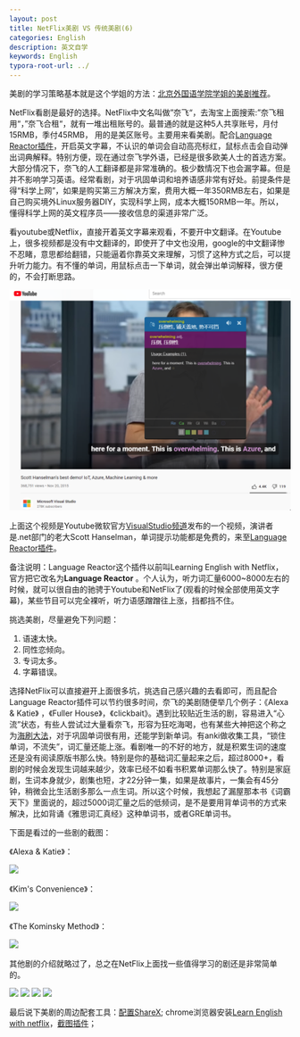 ```yaml
---
layout: post
title: NetFlix美剧 VS 传统美剧(6)
categories: English
description: 英文自学
keywords: English
typora-root-url: ../
---
```


美剧的学习策略基本就是这个学姐的方法：[北京外国语学院学姐的美剧推荐](https://www.bilibili.com/video/BV1xM4y1K7M7)。

NetFlix看剧是最好的选择。NetFlix中文名叫做”奈飞“，去淘宝上面搜索:”奈飞租用“，”奈飞合租“，就有一堆出租账号的。最普通的就是这种5人共享账号，月付15RMB，季付45RMB， 用的是美区账号。主要用来看美剧。配合[Language Reactor插件](https://chrome.google.com/webstore/detail/language-learning-with-ne/hoombieeljmmljlkjmnheibnpciblicm)，开启英文字幕，不认识的单词会自动高亮标红，鼠标点击会自动弹出词典解释。特别方便，现在通过奈飞学外语，已经是很多欧美人士的首选方案。大部分情况下，奈飞的人工翻译都是非常准确的。极少数情况下也会漏字幕。但是并不影响学习英语。经常看剧，对于巩固单词和培养语感非常有好处。前提条件是得“科学上网”，如果是购买第三方解决方案，费用大概一年350RMB左右，如果是自己购买境外Linux服务器DIY，实现科学上网，成本大概150RMB一年。所以，懂得科学上网的英文程序员——接收信息的渠道非常广泛。

看youtube或Netflix，直接开着英文字幕来观看，不要开中文翻译。在Youtube上，很多视频都是没有中文翻译的，即使开了中文也没用，google的中文翻译惨不忍睹，意思都给翻错，只能逼着你靠英文来理解，习惯了这种方式之后，可以提升听力能力。有不懂的单词，用鼠标点击一下单词，就会弹出单词解释，很方便的，不会打断思路。

![overwhelming](/images/posts/overwhelming6811.png)

上面这个视频是Youtube微软官方[VisualStudio频道](https://www.youtube.com/channel/UChqrDOwARrxdJF-ykAptc7w)发布的一个视频，演讲者是.net部门的老大Scott Hanselman，单词提示功能都是免费的，来至[Language Reactor插件](https://chrome.google.com/webstore/detail/language-learning-with-ne/hoombieeljmmljlkjmnheibnpciblicm)。



备注说明：Language Reactor这个插件以前叫Learning English with Netflix，官方把它改名为**Language Reactor** 。个人认为，听力词汇量6000~8000左右的时候，就可以很自由的驰骋于Youtube和NetFlix了(观看的时候全部使用英文字幕)，某些节目可以完全裸听，听力语感蹭蹭往上涨，挡都挡不住。

挑选美剧，尽量避免下列问题：

1. 语速太快。
2. 同性恋倾向。
3. 专词太多。
4. 字幕错误。

选择NetFlix可以直接避开上面很多坑，挑选自己感兴趣的去看即可，而且配合Language Reactor插件可以节约很多时间，奈飞的美剧随便举几个例子：《Alexa & Katie》 ，《Fuller House》，《clickbait》。遇到比较贴近生活的剧，容易进入“心流”状态，有些人尝试过大量看奈飞，形容为狂吃海喝，也有某些大神把这个称之为[海刷大法](https://mp.weixin.qq.com/s/qRThm0n9pomTiL3Y9s7I-A)，对于巩固单词很有用，还能学到新单词。有anki做收集工具，“锁住单词，不流失”，词汇量还能上涨。看剧唯一的不好的地方，就是积累生词的速度还是没有阅读原版书那么快。特别是你的基础词汇量起来之后，超过8000+，看剧的时候会发现生词越来越少，效率已经不如看书积累单词那么快了。特别是家庭剧，生词本身就少，剧集也短，才22分钟一集，如果是故事片，一集会有45分钟，稍微会比生活剧多那么一点生词。所以这个时候，我想起了漏屋那本书《词霸天下》里面说的，超过5000词汇量之后的低频词，是不是要用背单词书的方式来解决，比如背诵《雅思词汇真经》这种单词书，或者GRE单词书。

下面是看过的一些剧的截图：

《Alexa & Katie》：

<img src="https://cs-cn.top/images/posts/kitty555.png"/>

《Kim's Convenience》： 

<img src="https://cs-cn.top/images/posts/mr_king119.png"/>

《The Kominsky Method》：

<img src="https://cs-cn.top/images/posts/king_siki1322.png"/>

其他剧的介绍就略过了，总之在NetFlix上面找一些值得学习的剧还是非常简单的。

<img src="https://cs-cn.top/images/posts/trash_track1448.png"/>

<img src="https://cs-cn.top/images/posts/netflix_soap457.png"/>

<img src="https://cs-cn.top/images/posts/GreenHouse_Academy12731.png"/>



<img src="https://cs-cn.top/images/posts/kidsTV502.png"/>

最后说下美剧的周边配套工具：[配置ShareX](https://cs-cn.top/2019/07/10/anki_pdf_js_study/#sharex%E9%85%8D%E7%BD%AE); chrome浏览器安装[Learn English with netflix](https://chrome.google.com/webstore/detail/language-learning-with-ne/hoombieeljmmljlkjmnheibnpciblicm)，[截图插件](https://chrome.google.com/webstore/detail/awesome-screenshot-screen/nlipoenfbbikpbjkfpfillcgkoblgpmj)；
